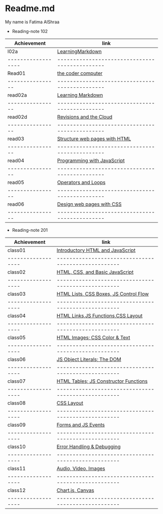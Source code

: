 # Readme.md

My name is Fatima AlShraa


+ Reading-note 102

Achievement       |       link                                   |
------------------| ---------------------------------------------|
  l02a            |   [LearningMarkdown](lab02a)                 |                 
------------------|----------------------------------------------|
  Read01          |   [the coder computer](raed01)               |
  ----------------|----------------------------------------------|
  read02a         |   [Learning Markdown](read02a)               |
  ----------------|----------------------------------------------|
  read02d         |   [Revisions and the Cloud](read02b)         |
  ----------------|----------------------------------------------|
  read03          |   [Structure web pages with HTML](read03)    |
  ----------------|----------------------------------------------|
  read04          |   [Programming with JavaScript](read04)      |
  ----------------|----------------------------------------------|
  read05          |   [Operators and Loops](read05)              |
  ----------------|----------------------------------------------|
  read06          |   [Design web pages with CSS](read06)        |
  ----------------|----------------------------------------------|





+ Reading-note 201


Achievement       |        link                                       |
------------------|---------------------------------------------------|
class01           |   [Introductory HTML and JavaScript](class01)     |
------------------|---------------------------------------------------|        
class02           |   [HTML, CSS, and Basic JavaScript](class02)      |
------------------|---------------------------------------------------|
class03           |  [HTML Lists, CSS Boxes, JS Control Flow](class03)|
------------------|---------------------------------------------------|
class04           | [HTML Links,JS Functions,CSS Layout](class04)     |
------------------|---------------------------------------------------|
class05           |   [HTML Images; CSS Color & Text](class05)        |
------------------|---------------------------------------------------|
class06           |  [JS Object Literals; The DOM](class06)           |
------------------|---------------------------------------------------|
class07           |  [ HTML Tables; JS Constructor Functions](class07)|
------------------|---------------------------------------------------|
class08           |  [CSS Layout](class08)                            |
------------------|---------------------------------------------------|
class09           |  [Forms and JS Events](class09)                   |
------------------|---------------------------------------------------|
class10           |  [Error Handling & Debugging](class10)            |
------------------|---------------------------------------------------|
class11           |  [ Audio, Video, Images](class11)                 |
------------------|---------------------------------------------------|
class12           |  [Chart.js, Canvas](class12)                      |
------------------|---------------------------------------------------|